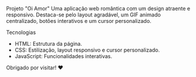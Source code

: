 Projeto "Oi Amor"
Uma aplicação web romântica com um design atraente e responsivo. Destaca-se pelo layout agradável, um GIF animado centralizado, botões interativos e um cursor personalizado.

Tecnologias
- HTML: Estrutura da página.
- CSS: Estilização, layout responsivo e cursor personalizado.
- JavaScript: Funcionalidades interativas.

Obrigado por visitar! ❤️